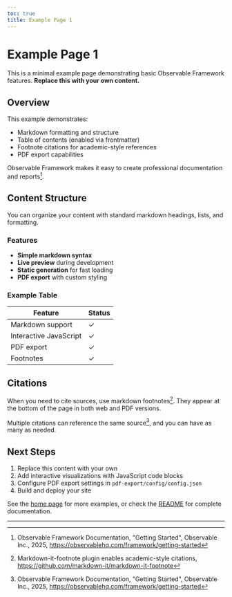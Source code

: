 ```yaml
---
toc: true
title: Example Page 1
---
```


# Example Page 1

This is a minimal example page demonstrating basic Observable Framework features. **Replace this with your own content.**

## Overview

This example demonstrates:

- Markdown formatting and structure
- Table of contents (enabled via frontmatter)
- Footnote citations for academic-style references
- PDF export capabilities

Observable Framework makes it easy to create professional documentation and reports[^1].

## Content Structure

You can organize your content with standard markdown headings, lists, and formatting.

### Features

- **Simple markdown syntax**
- **Live preview** during development
- **Static generation** for fast loading
- **PDF export** with custom styling

### Example Table

| Feature | Status |
|---------|--------|
| Markdown support | ✓ |
| Interactive JavaScript | ✓ |
| PDF export | ✓ |
| Footnotes | ✓ |

## Citations

When you need to cite sources, use markdown footnotes[^2]. They appear at the bottom of the page in both web and PDF versions.

Multiple citations can reference the same source[^1], and you can have as many as needed.

## Next Steps

1. Replace this content with your own
2. Add interactive visualizations with JavaScript code blocks
3. Configure PDF export settings in `pdf-export/config/config.json`
4. Build and deploy your site

See the [home page](./index) for more examples, or check the [README](https://github.com/YOUR-USERNAME/YOUR-REPO-NAME#readme) for complete documentation.

---

[^1]: Observable Framework Documentation, "Getting Started", Observable Inc., 2025, https://observablehq.com/framework/getting-started
[^2]: Markdown-it-footnote plugin enables academic-style citations, https://github.com/markdown-it/markdown-it-footnote
